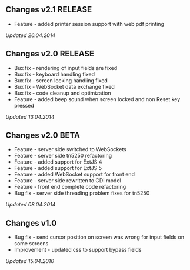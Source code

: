 ## Changes v2.1 RELEASE ##

  * Feature - added printer session support with web pdf printing

_Updated 26.04.2014_

## Changes v2.0 RELEASE ##

  * Bux fix - rendering of input fields are fixed
  * Bux fix - keyboard handling fixed
  * Bux fix - screen locking handling fixed
  * Bux fix - WebSocket data exchange fixed
  * Bux fix - code cleanup and optimization
  * Feature - added beep sound when screen locked and non Reset key pressed

_Updated 13.04.2014_

## Changes v2.0 BETA ##

  * Feature - server side switched to WebSockets
  * Feature - server side tn5250 refactoring
  * Feature - added support for ExtJS 4
  * Feature - added support for ExtJS 5
  * Feature - added WebSocket support for front end
  * Feature - server side rewritten to CDI model
  * Feature - front end complete code refactoring
  * Bug fix - server side threading problem fixes for tn5250

_Updated 08.04.2014_

## Changes v1.0 ##

  * Bug fix - send cursor position on screen was wrong for input fields on some screens
  * Improvement - updated css to support bypass fields

_Updated 15.04.2010_